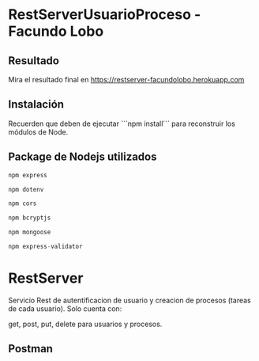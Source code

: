# RestServerUsuarioProceso - Facundo Lobo

## Resultado 
Mira el resultado final en https://restserver-facundolobo.herokuapp.com

## Instalación

Recuerden que deben de ejecutar ```npm install´´´ para reconstruir los módulos de Node.

## Package de Nodejs utilizados

```javascript
npm express

npm dotenv

npm cors

npm bcryptjs

npm mongoose

npm express-validator

```

# RestServer

Servicio Rest de autentificacion de usuario y creacion de procesos (tareas de cada usuario).
Solo cuenta con:

get, post, put, delete para usuarios y procesos.

## Postman


